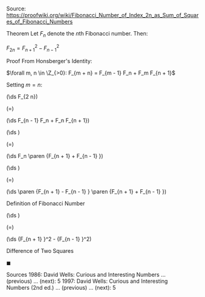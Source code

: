 # 

Source: https://proofwiki.org/wiki/Fibonacci_Number_of_Index_2n_as_Sum_of_Squares_of_Fibonacci_Numbers

Theorem
Let $F_n$ denote the $n$th Fibonacci number.
Then:

$F_{2 n} = {F_{n + 1} }^2 - {F_{n - 1} }^2$


Proof
From Honsberger's Identity:

$\forall m, n \in \Z_{>0}: F_{m + n} = F_{m - 1} F_n + F_m F_{n + 1}$

Setting $m = n$:














\(\ds F_{2 n}\)

\(=\)







\(\ds F_{n - 1} F_n + F_n F_{n + 1}\)




















\(\ds \)

\(=\)







\(\ds F_n \paren {F_{n + 1} + F_{n - 1} }\)




















\(\ds \)

\(=\)







\(\ds \paren {F_{n + 1} - F_{n - 1} } \paren {F_{n + 1} + F_{n - 1} }\)





Definition of Fibonacci Number














\(\ds \)

\(=\)







\(\ds {F_{n + 1} }^2 - {F_{n - 1} }^2\)





Difference of Two Squares



$\blacksquare$


Sources
1986: David Wells: Curious and Interesting Numbers ... (previous) ... (next): $5$
1997: David Wells: Curious and Interesting Numbers (2nd ed.) ... (previous) ... (next): $5$




